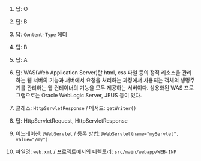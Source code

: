 1. 답: O

2. 답: B

3. 답: `Content-Type` 헤더

4. 답: B

5. 답: A

6. 답:
WAS(Web Application Server)란 html, css 파일 등의 정적 리소스을 관리하는 웹 서버의 기능과 서버에서 요청을 처리하는 과정에서 사용되는 객체의 생명주기를 관리하는 웹 컨테이너의 기능을 모두 제공하는 서버이다.
상용화된 WAS 프로그램으로는 Oracle WebLogic Server, JEUS 등이 있다.

7. 클래스: `HttpServletResponse` / 메서드: `getWriter()`

8. 답: HttpServletRequest, HttpServletResponse

9. 어노테이션: `@WebServlet` / 등록 방법: `@WebServlet(name="myServlet", value="/my")`

10. 파일명: `web.xml` / 프로젝트에서의 디렉토리: `src/main/webapp/WEB-INF`
